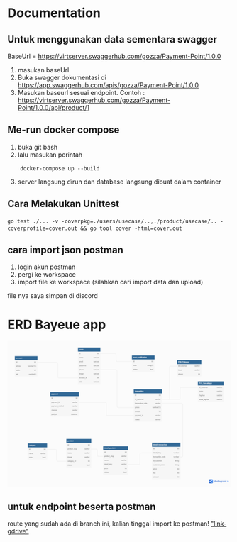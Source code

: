 # Documentation

## Untuk menggunakan data sementara swagger
BaseUrl = https://virtserver.swaggerhub.com/gozza/Payment-Point/1.0.0

1. masukan baseUrl
2. Buka swagger dokumentasi di https://app.swaggerhub.com/apis/gozza/Payment-Point/1.0.0
3. Masukan baseurl sesuai endpoint. Contoh : https://virtserver.swaggerhub.com/gozza/Payment-Point/1.0.0/api/product/1


## Me-run docker compose

1. buka git bash
2. lalu masukan perintah 
```
    docker-compose up --build
```
3. server langsung dirun dan database langsung dibuat dalam container

## Cara Melakukan Unittest
```
go test ./... -v -coverpkg=./users/usecase/..,./product/usecase/.. -coverprofile=cover.out && go tool cover -html=cover.out

```
## cara import json postman
1. login akun postman
2. pergi ke workspace
3. import file ke workspace (silahkan cari import data dan upload)

file nya saya simpan di discord

# ERD Bayeue app
!["erd-bayeue"](./assets/erd/bayeue%20ERD.png)

## untuk endpoint beserta postman
route yang sudah ada di branch ini, kalian tinggal import ke postman!
["link-gdrive"](https://drive.google.com/file/d/1peEG-tbc1cEE7mKM4sxeUn02uiA-wW44/view?usp=sharing)